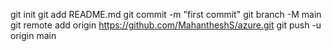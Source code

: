 git init
git add README.md
git commit -m "first commit"
git branch -M main
git remote add origin https://github.com/MahantheshS/azure.git
git push -u origin main